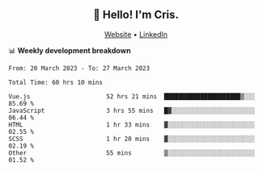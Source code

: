 
<h2 align="center">👋 Hello! I'm Cris.</h2>
<p align="center">
  <a href="https://www.criscunas.dev">Website</a> •
  <a href="https://www.linkedin.com/in/cristophercunas/">LinkedIn</a> 
</p>


📊 **Weekly development breakdown**
<!--START_SECTION:waka-->

```text
From: 20 March 2023 - To: 27 March 2023

Total Time: 60 hrs 10 mins

Vue.js                     52 hrs 21 mins  █████████████████████▒░░░   85.69 %
JavaScript                 3 hrs 55 mins   █▓░░░░░░░░░░░░░░░░░░░░░░░   06.44 %
HTML                       1 hr 33 mins    ▓░░░░░░░░░░░░░░░░░░░░░░░░   02.55 %
SCSS                       1 hr 20 mins    ▓░░░░░░░░░░░░░░░░░░░░░░░░   02.19 %
Other                      55 mins         ▒░░░░░░░░░░░░░░░░░░░░░░░░   01.52 %
```

<!--END_SECTION:waka-->
